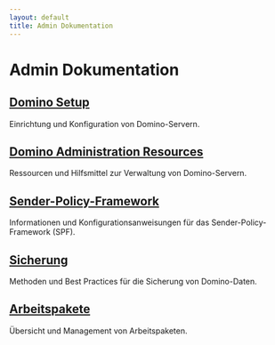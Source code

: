 ```yaml
---
layout: default
title: Admin Dokumentation
---
```


# Admin Dokumentation

## [Domino Setup](./domino_setup)

Einrichtung und Konfiguration von Domino-Servern.

## [Domino Administration Resources](./domino_admin_resources)

Ressourcen und Hilfsmittel zur Verwaltung von Domino-Servern.

## [Sender-Policy-Framework](./sender_policy_framework)

Informationen und Konfigurationsanweisungen für das Sender-Policy-Framework (SPF).

## [Sicherung](./sicherung)

Methoden und Best Practices für die Sicherung von Domino-Daten.

## [Arbeitspakete](./arbeitspakete)

Übersicht und Management von Arbeitspaketen.
